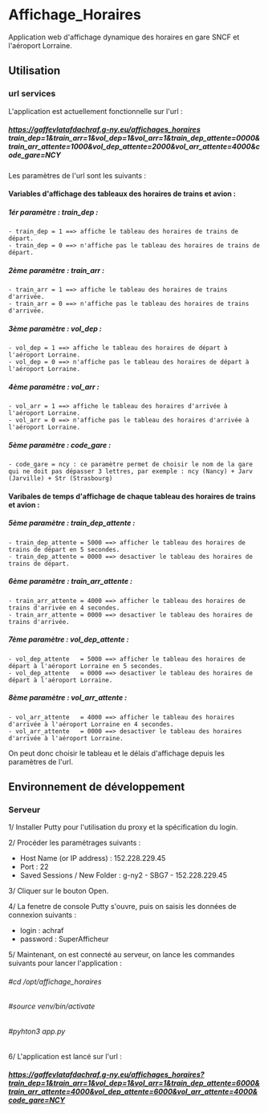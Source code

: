 # Affichage_Horaires
Application web d'affichage dynamique des horaires en gare SNCF et l'aéroport Lorraine.


## Utilisation 

### url services 
L'application est actuellement fonctionnelle sur l'url :
##### https://gaffevlatafdachraf.g-ny.eu/affichages_horaires train_dep=1&train_arr=1&vol_dep=1&vol_arr=1&train_dep_attente=0000&train_arr_attente=1000&vol_dep_attente=2000&vol_arr_attente=4000&code_gare=NCY

Les paramètres de l'url sont les suivants :
#### Variables d'affichage des tableaux des horaires de trains et avion : 

##### 1ér paramètre : train_dep : 
    - train_dep = 1 ==> affiche le tableau des horaires de trains de départ.
    - train_dep = 0 ==> n'affiche pas le tableau des horaires de trains de départ.
##### 2ème paramètre : train_arr : 
    - train_arr = 1 ==> affiche le tableau des horaires de trains d'arrivée.
    - train_arr = 0 ==> n'affiche pas le tableau des horaires de trains d'arrivée.
##### 3ème paramètre : vol_dep : 
    - vol_dep = 1 ==> affiche le tableau des horaires de départ à l'aéroport Lorraine.
    - vol_dep = 0 ==> n'affiche pas le tableau des horaires de départ à l'aéroport Lorraine.
##### 4ème paramètre : vol_arr : 
    - vol_arr = 1 ==> affiche le tableau des horaires d'arrivée à l'aéroport Lorraine.
    - vol_arr = 0 ==> n'affiche pas le tableau des horaires d'arrivée à l'aéroport Lorraine.
##### 5ème paramètre : code_gare : 
    - code_gare = ncy : ce paramètre permet de choisir le nom de la gare qui ne doit pas dépasser 3 lettres, par exemple : ncy (Nancy) + Jarv (Jarville) + Str (Strasbourg)

#### Varibales de temps d'affichage de chaque tableau des horaires de trains et avion :

##### 5ème paramètre : train_dep_attente : 
    - train_dep_attente = 5000 ==> afficher le tableau des horaires de trains de départ en 5 secondes.
    - train_dep_attente = 0000 ==> desactiver le tableau des horaires de trains de départ.
##### 6ème paramètre : train_arr_attente : 
    - train_arr_attente = 4000 ==> afficher le tableau des horaires de trains d'arrivée en 4 secondes.
    - train_arr_attente = 0000 ==> desactiver le tableau des horaires de trains d'arrivée.
##### 7ème paramètre : vol_dep_attente : 
    - vol_dep_attente   = 5000 ==> afficher le tableau des horaires de départ à l'aéroport Lorraine en 5 secondes.
    - vol_dep_attente   = 0000 ==> desactiver le tableau des horaires de départ à l'aéroport Lorraine.
##### 8ème paramètre : vol_arr_attente : 
    - vol_arr_attente   = 4000 ==> afficher le tableau des horaires d'arrivée à l'aéroport Lorraine en 4 secondes.
    - vol_arr_attente   = 0000 ==> desactiver le tableau des horaires d'arrivée à l'aéroport Lorraine.

On peut donc choisir le tableau et le délais d'affichage depuis les paramètres de l'url.

## Environnement de développement
### Serveur
1/ Installer Putty pour l'utilisation du proxy et la spécification du login.

2/ Procéder les paramétrages suivants :
- Host Name (or IP address) : 152.228.229.45     
- Port : 22
- Saved Sessions / New Folder : g-ny2 - SBG7 - 152.228.229.45

3/ Cliquer sur le bouton Open.

4/ La fenetre de console Putty s'ouvre, puis on saisis les données de connexion suivants : 
- login : achraf
- password : SuperAfficheur

5/ Maintenant, on est connecté au serveur, on lance les commandes suivants pour lancer l'application : 
###### #cd /opt/affichage_horaires 
###### #source venv/bin/activate 
###### #pyhton3 app.py

6/ L'application est lancé sur l'url : 
##### https://gaffevlatafdachraf.g-ny.eu/affichages_horaires?train_dep=1&train_arr=1&vol_dep=1&vol_arr=1&train_dep_attente=6000&train_arr_attente=4000&vol_dep_attente=6000&vol_arr_attente=4000&code_gare=NCY

